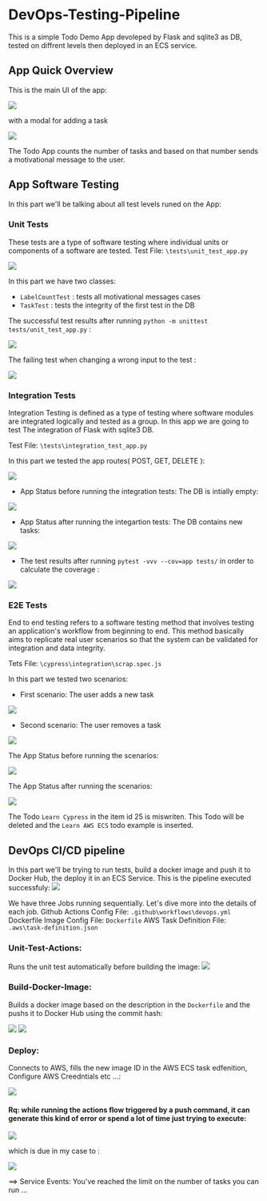 # DevOps-Testing-Pipeline

This is a simple Todo Demo App devoleped by Flask and sqlite3 as DB, tested on diffrent levels then deployed in an ECS service.

## App Quick Overview

This is the main UI of the app: 


<img src= "https://github.com/oumaima-kboubi/DevOps-Testing-Pipeline/blob/main/readme%20images/app1.png" />

with a modal for adding a task

<img src= "https://github.com/oumaima-kboubi/DevOps-Testing-Pipeline/blob/main/readme%20images/app2.png" />

The Todo App counts the number of tasks and based on that number sends a motivational message to the user.


## App Software Testing 

In this part we'll be talking about all test levels runed on the App:

### Unit Tests

These tests are a type of software testing where individual units or components of a software are tested.
Test File: ```\tests\unit_test_app.py```

<img src= "https://github.com/oumaima-kboubi/DevOps-Testing-Pipeline/blob/main/readme%20images/unit3.png" />

In this part we have two classes:
- ```LabelCountTest``` : tests all motivational messages cases
- ```TaskTest``` : tests the integrity of the first test in the DB

The successful test results after running ```python -m unittest tests/unit_test_app.py``` :

<img src= "https://github.com/oumaima-kboubi/DevOps-Testing-Pipeline/blob/main/readme%20images/unit1.png" />

The failing test when changing a wrong input to the test :


<img src= "https://github.com/oumaima-kboubi/DevOps-Testing-Pipeline/blob/main/readme%20images/unit2.png" />

### Integration Tests

Integration Testing is defined as a type of testing where software modules are integrated logically and tested as a group. In this app we are going to test The integration of Flask with sqlite3 DB.

Test File: ```\tests\integration_test_app.py```

In this part we tested the app routes( POST, GET, DELETE ):

<img src= "https://github.com/oumaima-kboubi/DevOps-Testing-Pipeline/blob/main/readme%20images/integration4.png" />

- App Status before running the integration tests: The DB is intially empty:

<img src= "https://github.com/oumaima-kboubi/DevOps-Testing-Pipeline/blob/main/readme%20images/integration1.png" />

- App Status after running  the integartion tests: The DB contains new tasks:

<img src= "https://github.com/oumaima-kboubi/DevOps-Testing-Pipeline/blob/main/readme%20images/integration3.png" />

- The test results after running ```pytest -vvv --cov=app tests/``` in order to calculate the coverage :

<img src= "https://github.com/oumaima-kboubi/DevOps-Testing-Pipeline/blob/main/readme%20images/integration2.png" />

### E2E Tests

End to end testing refers to a software testing method that involves testing an application's workflow from beginning to end. This method basically aims to replicate real user scenarios so that the system can be validated for integration and data integrity.

Tets File: ```\cypress\integration\scrap.spec.js```

In this part we tested two scenarios:

- First scenario: The user adds a new task

<img src= "https://github.com/oumaima-kboubi/DevOps-Testing-Pipeline/blob/main/readme%20images/task1.png" />

- Second scenario: The user removes a task

<img src= "https://github.com/oumaima-kboubi/DevOps-Testing-Pipeline/blob/main/readme%20images/task2.png" />

The App Status before running the scenarios:

<img src= "https://github.com/oumaima-kboubi/DevOps-Testing-Pipeline/blob/main/readme%20images/e2e1.png" />

The App Status after running the scenarios:

<img src= "https://github.com/oumaima-kboubi/DevOps-Testing-Pipeline/blob/main/readme%20images/e2e2.png" />

The Todo ```Learn Cypress``` in the item id 25 is miswriten. This Todo will be deleted and the ```Learn AWS ECS``` todo example is inserted.


## DevOps CI/CD pipeline

In this part we'll be trying to run tests, build a docker image and push it to Docker Hub, the deploy it in an  ECS Service.
This is the pipeline executed successfuly:
<img src= "https://github.com/oumaima-kboubi/DevOps-Testing-Pipeline/blob/main/readme%20images/success pipeline.png" />

We have three Jobs running sequentially. Let's dive more into the details of each job.
Github Actions Config File: ```.github\workflows\devops.yml```
Dockerfile Image Config File: ```Dockerfile``` 
AWS Task Definition File: ```.aws\task-definition.json```

### Unit-Test-Actions:
Runs the unit test automatically before building the image:
<img src= "https://github.com/oumaima-kboubi/DevOps-Testing-Pipeline/blob/main/readme%20images/unitjob.png" />

### Build-Docker-Image:
Builds a docker image based on the description in the ```Dockerfile``` and the pushs it to Docker Hub using the commit hash:

<img src= "https://github.com/oumaima-kboubi/DevOps-Testing-Pipeline/blob/main/readme%20images/dockerhub.png" />

<img src= "https://github.com/oumaima-kboubi/DevOps-Testing-Pipeline/blob/main/readme%20images/buildjob.png" />

### Deploy:
Connects to AWS, fills the new image ID in the AWS ECS task edfenition, Configure AWS Creedntials etc ...:

<img src= "https://github.com/oumaima-kboubi/DevOps-Testing-Pipeline/blob/main/readme%20images/deployjob.png" />



#### Rq: while running the actions flow triggered by a push command, it can generate this kind of error or spend a lot of time just trying to execute:

<img src= "https://github.com/oumaima-kboubi/DevOps-Testing-Pipeline/blob/main/readme%20images/problem1.png" />

which is due in my case to :

<img src= "https://github.com/oumaima-kboubi/DevOps-Testing-Pipeline/blob/main/readme%20images/problem2.png" />

==> Service Events: You've reached the limit on the number of tasks you can run ...
